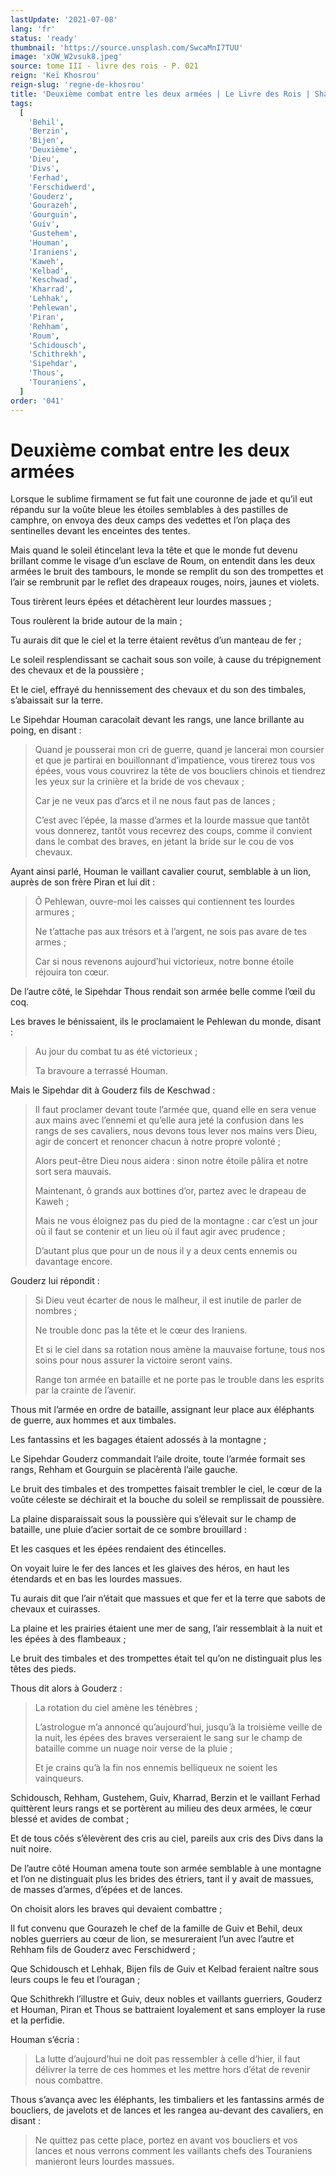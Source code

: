 ```yaml
---
lastUpdate: '2021-07-08'
lang: 'fr'
status: 'ready'
thumbnail: 'https://source.unsplash.com/SwcaMnI7TUU'
image: 'xOW_W2vsuk8.jpeg'
source: tome III - livre des rois - P. 021
reign: 'Keï Khosrou'
reign-slug: 'regne-de-khosrou'
title: 'Deuxième combat entre les deux armées | Le Livre des Rois | Shâhnâmeh'
tags:
  [
    'Behil',
    'Berzin',
    'Bijen',
    'Deuxième',
    'Dieu',
    'Divs',
    'Ferhad',
    'Ferschidwerd',
    'Gouderz',
    'Gourazeh',
    'Gourguin',
    'Guiv',
    'Gustehem',
    'Houman',
    'Iraniens',
    'Kaweh',
    'Kelbad',
    'Keschwad',
    'Kharrad',
    'Lehhak',
    'Pehlewan',
    'Piran',
    'Rehham',
    'Roum',
    'Schidousch',
    'Schithrekh',
    'Sipehdar',
    'Thous',
    'Touraniens',
  ]
order: '041'
---
```


<!-- LTeX: language=fr -->

# Deuxième combat entre les deux armées

Lorsque le sublime firmament se fut fait une couronne de jade et qu’il eut répandu sur la voûte bleue les étoiles semblables à des pastilles de camphre, on envoya des deux camps des vedettes et l’on plaça des sentinelles devant les enceintes des tentes.

Mais quand le soleil étincelant leva la tête et que le monde fut devenu brillant comme le visage d’un esclave de Roum, on entendit dans les deux armées le bruit des tambours, le monde se remplit du son des trompettes et l’air se rembrunit par le reflet des drapeaux rouges, noirs, jaunes et violets.

Tous tirèrent leurs épées et détachèrent leur lourdes massues ;

Tous roulèrent la bride autour de la main ;

Tu aurais dit que le ciel et la terre étaient revêtus d’un manteau de fer ;

Le soleil resplendissant se cachait sous son voile, à cause du trépignement des chevaux et de la poussière ;

Et le ciel, effrayé du hennissement des chevaux et du son des timbales, s’abaissait sur la terre.

Le Sipehdar Houman caracolait devant les rangs, une lance brillante au poing, en disant :

> Quand je pousserai mon cri de guerre, quand je lancerai mon coursier et que je partirai en bouillonnant d’impatience, vous tirerez tous vos épées, vous vous couvrirez la tête de vos boucliers chinois et tiendrez les yeux sur la crinière et la bride de vos chevaux ;
>
> Car je ne veux pas d’arcs et il ne nous faut pas de lances ;
>
> C’est avec l’épée, la masse d’armes et la lourde massue que tantôt vous donnerez, tantôt vous recevrez des coups, comme il convient dans le combat des braves, en jetant la bride sur le cou de vos chevaux.

Ayant ainsi parlé, Houman le vaillant cavalier courut, semblable à un lion, auprès de son frère Piran et lui dit :

> Ô Pehlewan, ouvre-moi les caisses qui contiennent tes lourdes armures ;
>
> Ne t’attache pas aux trésors et à l’argent, ne sois pas avare de tes armes ;
>
> Car si nous revenons aujourd’hui victorieux, notre bonne étoile réjouira ton cœur.

De l’autre côté, le Sipehdar Thous rendait son armée belle comme l’œil du coq.

Les braves le bénissaient, ils le proclamaient le Pehlewan du monde, disant :

> Au jour du combat tu as été victorieux ;
>
> Ta bravoure a terrassé Houman.

Mais le Sipehdar dit à Gouderz fils de Keschwad :

> Il faut proclamer devant toute l’armée que, quand elle en sera venue aux mains avec l’ennemi et qu’elle aura jeté la confusion dans les rangs de ses cavaliers, nous devons tous lever nos mains vers Dieu, agir de concert et renoncer chacun à notre propre volonté ;
>
> Alors peut-être Dieu nous aidera : sinon notre étoile pâlira et notre sort sera mauvais.
>
> Maintenant, ô grands aux bottines d’or, partez avec le drapeau de Kaweh ;
>
> Mais ne vous éloignez pas du pied de la montagne : car c’est un jour où il faut se contenir et un lieu où il faut agir avec prudence ;
>
> D’autant plus que pour un de nous il y a deux cents ennemis ou davantage encore.

Gouderz lui répondit :

> Si Dieu veut écarter de nous le malheur, il est inutile de parler de nombres ;
>
> Ne trouble donc pas la tête et le cœur des Iraniens.
>
> Et si le ciel dans sa rotation nous amène la mauvaise fortune, tous nos soins pour nous assurer la victoire seront vains.
>
> Range ton armée en bataille et ne porte pas le trouble dans les esprits par la crainte de l’avenir.

Thous mit l’armée en ordre de bataille, assignant leur place aux éléphants de guerre, aux hommes et aux timbales.

Les fantassins et les bagages étaient adossés à la montagne ;

Le Sipehdar Gouderz commandait l’aile droite, toute l’armée formait ses rangs, Rehham et Gourguin se placèrentà l’aile gauche.

Le bruit des timbales et des trompettes faisait trembler le ciel, le cœur de la voûte céleste se déchirait et la bouche du soleil se remplissait de poussière.

La plaine disparaissait sous la poussière qui s’élevait sur le champ de bataille, une pluie d’acier sortait de ce sombre brouillard :

Et les casques et les épées rendaient des étincelles.

On voyait luire le fer des lances et les glaives des héros, en haut les étendards et en bas les lourdes massues.

Tu aurais dit que l’air n’était que massues et que fer et la terre que sabots de chevaux et cuirasses.

La plaine et les prairies étaient une mer de sang, l’air ressemblait à la nuit et les épées à des flambeaux ;

Le bruit des timbales et des trompettes était tel qu’on ne distinguait plus les têtes des pieds.

Thous dit alors à Gouderz :

> La rotation du ciel amène les ténèbres ;
>
> L’astrologue m’a annoncé qu’aujourd’hui, jusqu’à la troisième veille de la nuit, les épées des braves verseraient le sang sur le champ de bataille comme un nuage noir verse de la pluie ;
>
> Et je crains qu’à la fin nos ennemis belliqueux ne soient les vainqueurs.

Schidousch, Rehham, Gustehem, Guiv, Kharrad, Berzin et le vaillant Ferhad quittèrent leurs rangs et se portèrent au milieu des deux armées, le cœur blessé et avides de combat ;

Et de tous côés s’élevèrent des cris au ciel, pareils aux cris des Divs dans la nuit noire.

De l’autre côté Houman amena toute son armée semblable à une montagne et l’on ne distinguait plus les brides des étriers, tant il y avait de massues, de masses d’armes, d’épées et de lances.

On choisit alors les braves qui devaient combattre ;

Il fut convenu que Gourazeh le chef de la famille de Guiv et Behil, deux nobles guerriers au cœur de lion, se mesureraient l’un avec l’autre et Rehham fils de Gouderz avec Ferschidwerd ;

Que Schidousch et Lehhak, Bijen fils de Guiv et Kelbad feraient naître sous leurs coups le feu et l’ouragan ;

Que Schithrekh l’illustre et Guiv, deux nobles et vaillants guerriers, Gouderz et Houman, Piran et Thous se battraient loyalement et sans employer la ruse et la perfidie.

Houman s’écria :

> La lutte d’aujourd’hui ne doit pas ressembler à celle d’hier, il faut délivrer la terre de ces hommes et les mettre hors d’état de revenir nous combattre.

Thous s’avança avec les éléphants, les timbaliers et les fantassins armés de boucliers, de javelots et de lances et les rangea au-devant des cavaliers, en disant :

> Ne quittez pas cette place, portez en avant vos boucliers et vos lances et nous verrons comment les vaillants chefs des Touraniens manieront leurs lourdes massues.
